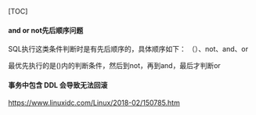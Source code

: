[TOC]

#### and or not先后顺序问题

SQL执行这类条件判断时是有先后顺序的，具体顺序如下： （）、not、and、or 

最优先执行的是()内的判断条件，然后到not，再到and，最后才判断or



#### 事务中包含 DDL 会导致无法回滚

https://www.linuxidc.com/Linux/2018-02/150785.htm

